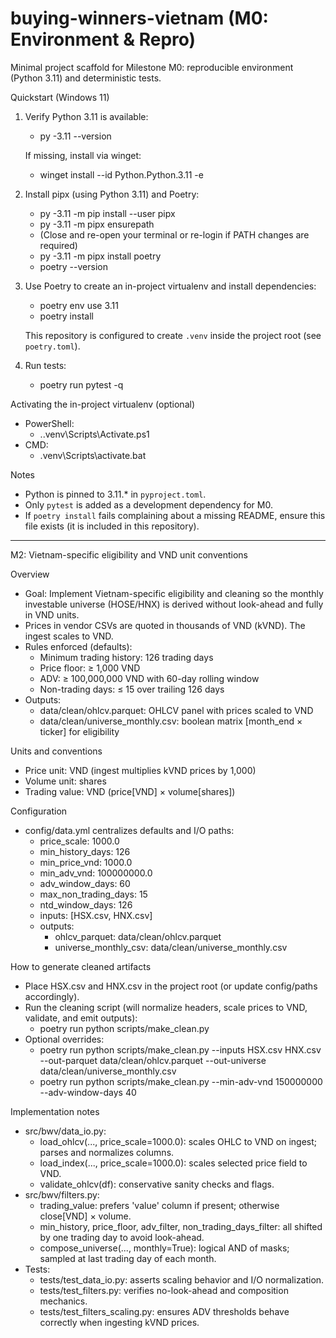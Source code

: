 # buying-winners-vietnam (M0: Environment & Repro)

Minimal project scaffold for Milestone M0: reproducible environment (Python 3.11) and deterministic tests.

Quickstart (Windows 11)

1. Verify Python 3.11 is available:
   - py -3.11 --version

   If missing, install via winget:
   - winget install --id Python.Python.3.11 -e

2. Install pipx (using Python 3.11) and Poetry:
   - py -3.11 -m pip install --user pipx
   - py -3.11 -m pipx ensurepath
   - (Close and re-open your terminal or re-login if PATH changes are required)
   - py -3.11 -m pipx install poetry
   - poetry --version

3. Use Poetry to create an in-project virtualenv and install dependencies:
   - poetry env use 3.11
   - poetry install

   This repository is configured to create `.venv` inside the project root (see `poetry.toml`).

4. Run tests:
   - poetry run pytest -q

Activating the in-project virtualenv (optional)
- PowerShell:
  - .\.venv\Scripts\Activate.ps1
- CMD:
  - .venv\Scripts\activate.bat

Notes
- Python is pinned to 3.11.* in `pyproject.toml`.
- Only `pytest` is added as a development dependency for M0.
- If `poetry install` fails complaining about a missing README, ensure this file exists (it is included in this repository).

---

M2: Vietnam-specific eligibility and VND unit conventions

Overview
- Goal: Implement Vietnam-specific eligibility and cleaning so the monthly investable universe (HOSE/HNX) is derived without look-ahead and fully in VND units.
- Prices in vendor CSVs are quoted in thousands of VND (kVND). The ingest scales to VND.
- Rules enforced (defaults):
  - Minimum trading history: 126 trading days
  - Price floor: ≥ 1,000 VND
  - ADV: ≥ 100,000,000 VND with 60-day rolling window
  - Non-trading days: ≤ 15 over trailing 126 days
- Outputs:
  - data/clean/ohlcv.parquet: OHLCV panel with prices scaled to VND
  - data/clean/universe_monthly.csv: boolean matrix [month_end × ticker] for eligibility

Units and conventions
- Price unit: VND (ingest multiplies kVND prices by 1,000)
- Volume unit: shares
- Trading value: VND (price[VND] × volume[shares])

Configuration
- config/data.yml centralizes defaults and I/O paths:
  - price_scale: 1000.0
  - min_history_days: 126
  - min_price_vnd: 1000.0
  - min_adv_vnd: 100000000.0
  - adv_window_days: 60
  - max_non_trading_days: 15
  - ntd_window_days: 126
  - inputs: [HSX.csv, HNX.csv]
  - outputs:
    - ohlcv_parquet: data/clean/ohlcv.parquet
    - universe_monthly_csv: data/clean/universe_monthly.csv

How to generate cleaned artifacts
- Place HSX.csv and HNX.csv in the project root (or update config/paths accordingly).
- Run the cleaning script (will normalize headers, scale prices to VND, validate, and emit outputs):
  - poetry run python scripts/make_clean.py
- Optional overrides:
  - poetry run python scripts/make_clean.py --inputs HSX.csv HNX.csv --out-parquet data/clean/ohlcv.parquet --out-universe data/clean/universe_monthly.csv
  - poetry run python scripts/make_clean.py --min-adv-vnd 150000000 --adv-window-days 40

Implementation notes
- src/bwv/data_io.py:
  - load_ohlcv(..., price_scale=1000.0): scales OHLC to VND on ingest; parses and normalizes columns.
  - load_index(..., price_scale=1000.0): scales selected price field to VND.
  - validate_ohlcv(df): conservative sanity checks and flags.
- src/bwv/filters.py:
  - trading_value: prefers 'value' column if present; otherwise close[VND] × volume.
  - min_history, price_floor, adv_filter, non_trading_days_filter: all shifted by one trading day to avoid look-ahead.
  - compose_universe(..., monthly=True): logical AND of masks; sampled at last trading day of each month.
- Tests:
  - tests/test_data_io.py: asserts scaling behavior and I/O normalization.
  - tests/test_filters.py: verifies no-look-ahead and composition mechanics.
  - tests/test_filters_scaling.py: ensures ADV thresholds behave correctly when ingesting kVND prices.
